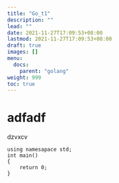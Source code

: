 ```yaml
---
title: "Go_t1"
description: ""
lead: ""
date: 2021-11-27T17:09:53+08:00
lastmod: 2021-11-27T17:09:53+08:00
draft: true
images: []
menu: 
  docs:
    parent: "golang"
weight: 999
toc: true
---
```


# adfadf
dzvxcv
```
using namesapace std;
int main()
{
	return 0;	
}
```
